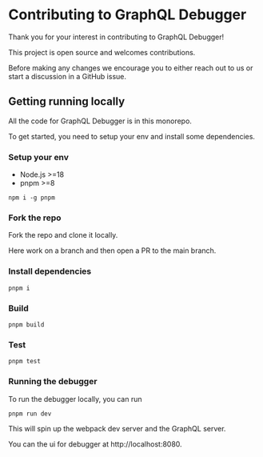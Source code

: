 # Contributing to GraphQL Debugger

Thank you for your interest in contributing to GraphQL Debugger!

This project is open source and welcomes contributions.

Before making any changes we encourage you to either reach out to us or start a discussion in a GitHub issue.

## Getting running locally

All the code for GraphQL Debugger is in this monorepo.

To get started, you need to setup your env and install some dependencies.

### Setup your env

- Node.js >=18
- pnpm >=8

```
npm i -g pnpm
```

### Fork the repo

Fork the repo and clone it locally.

Here work on a branch and then open a PR to the main branch.

### Install dependencies

```
pnpm i
```

### Build

```
pnpm build
```

### Test

```
pnpm test
```

### Running the debugger

To run the debugger locally, you can run

```
pnpm run dev
```

This will spin up the webpack dev server and the GraphQL server.

You can the ui for debugger at http://localhost:8080.
